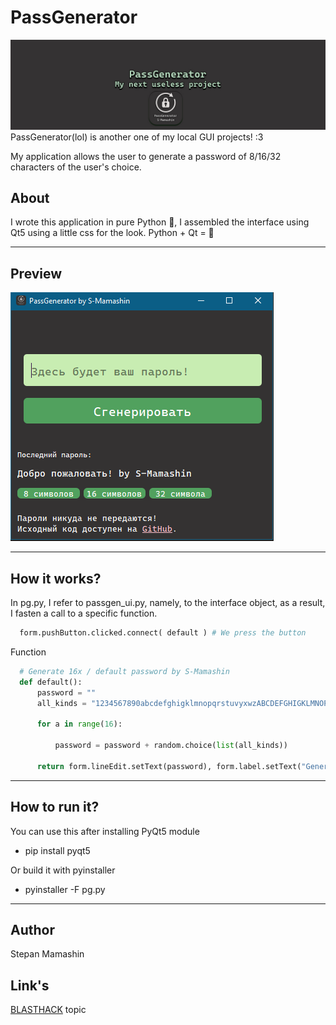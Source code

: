 # PassGenerator
<img src="./source/cover.jpg"  alt="error" title="cover-project">
PassGenerator(lol) is another one of my local GUI projects! :3

My application allows the user to generate a password of 8/16/32 characters of the user's choice.

## **About**
I wrote this application in pure Python 🐍, I assembled the interface using Qt5 using a little css for the look.
Python + Qt = 💚

---
## **Preview**
<img src="./source/ui_view.png"  alt="error" title="ui_preview">

---
## **How it works?**
In pg.py, I refer to passgen_ui.py, namely, to the interface object, as a result, I fasten a call to a specific function.
```python
  form.pushButton.clicked.connect( default ) # We press the button
```
  
Function  
```python
  # Generate 16x / default password by S-Mamashin
  def default():
      password = ""
      all_kinds = "1234567890abcdefghigklmnopqrstuvyxwzABCDEFGHIGKLMNOPQRSTUVYXWZ" 
  
      for a in range(16): 
  
          password = password + random.choice(list(all_kinds)) 
  
      return form.lineEdit.setText(password), form.label.setText("Generated password of 16 characters!")
```
---

## **How to run it?**
You can use this after installing PyQt5 module
* pip install pyqt5
  
Or build it with pyinstaller

* pyinstaller -F pg.py


---
## **Author**
Stepan Mamashin

## **Link's**
[BLASTHACK](https://www.blast.hk/threads/183886/) topic



